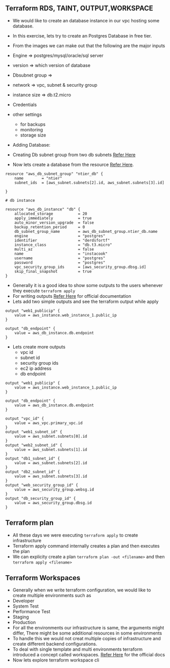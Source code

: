 ## Terraform RDS, TAINT, OUTPUT,WORKSPACE
* We would like to create an database instance in our vpc hosting some database.
* In this exercise, lets try to create an Postgres Database in free tier.
* From the images we can make out that the following are the major inputs
* Engine => postgres/mysql/oracle/sql server
* version => which version of database
* Dbsubnet group =>
* network => vpc, subnet & security group
* instance size => db.t2.micro
* Credentials
* other settings
   * for backups
   * monitoring
   * storage size

* Adding Database:
* Creating Db subnet group from two db subnets [Refer Here](https://registry.terraform.io/providers/hashicorp/aws/latest/docs/resources/db_subnet_group)
* Now lets create a database from the resource [Refer Here](https://registry.terraform.io/providers/hashicorp/aws/latest/docs/resources/db_instance).

```
resource "aws_db_subnet_group" "ntier_db" {
    name        = "ntier"
    subnet_ids  = [aws_subnet.subnets[2].id, aws_subnet.subnets[3].id]

}

# db instance

resource "aws_db_instance" "db" {
    allocated_storage           = 20
    apply_immediately           = true
    auto_minor_version_upgrade  = false
    backup_retention_period     = 0
    db_subnet_group_name        = aws_db_subnet_group.ntier_db.name
    engine                      = "postgres"
    identifier                  = "derdsfortf" 
    instance_class              = "db.t3.micro"
    multi_az                    = false
    name                        = "instacook"
    username                    = "postgres"
    password                    = "postgres" 
    vpc_security_group_ids      = [aws_security_group.dbsg.id]
    skip_final_snapshot         = true
}
```

* Generally it is a good idea to show some outputs to the users whenever they execute ``` terraform apply ```
* For writing outputs [Refer Here](https://developer.hashicorp.com/terraform/language/values/outputs) for official documentation
* Lets add two simple outputs and see the terraform output while apply
```
output "web1_publicip" {
    value = aws_instance.web_instance_1.public_ip
}

output "db_endpoint" {
    value = aws_db_instance.db.endpoint
}
```

* Lets create more outputs
    * vpc id
    * subnet id
    * security group ids
    * ec2 ip address
    * db endpoint

```
output "web1_publicip" {
    value = aws_instance.web_instance_1.public_ip
}

output "db_endpoint" {
    value = aws_db_instance.db.endpoint
}

output "vpc_id" {
    value = aws_vpc.primary_vpc.id
}
output "web1_subnet_id" {
    value = aws_subnet.subnets[0].id
}
output "web2_subnet_id" {
    value = aws_subnet.subnets[1].id
}
output "db1_subnet_id" {
    value = aws_subnet.subnets[2].id
}
output "db2_subnet_id" {
    value = aws_subnet.subnets[3].id
}
output "web_security_group_id" {
    value = aws_security_group.websg.id
}
output "db_security_group_id" {
    value = aws_security_group.dbsg.id
}

```
## Terraform plan
* All these days we were executing ``` terraform apply ``` to create infrastructure
* Terraform apply command internally creates a plan and then executes the plan
* We can explicity create a plan ``` terraform plan -out <filename> ``` and then ``` terraform apply <filename> ```

## Terraform Workspaces
* Generally when we write terraform configuration, we would like to create multiple environments such as
* Developer
* System Test
* Performance Test
* Staging
* Production
* For all the environments our infrastructure is same, the arguments might differ, There might be some additional resources in some environments
* To handle this we would not creat multiple copies of infrastructure and create different backend configurations.
* To deal with single template and multi environments terraform introduced a concept called workspaces. [Refer Here](https://www.terraform.io/language/state/workspaces) for the official docs
* Now lets explore terraform workspace cli




